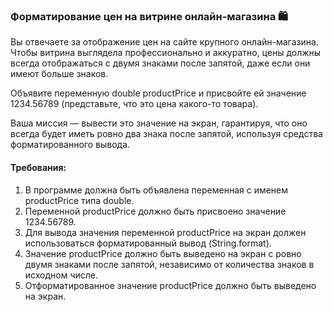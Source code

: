 
### Форматирование цен на витрине онлайн-магазина 🛍️

Вы отвечаете за отображение цен на сайте крупного онлайн-магазина. Чтобы витрина выглядела профессионально и аккуратно, цены должны всегда отображаться с двумя знаками после запятой, даже если они имеют больше знаков.

Объявите переменную double productPrice и присвойте ей значение 1234.56789 (представьте, что это цена какого-то товара).

Ваша миссия — вывести это значение на экран, гарантируя, что оно всегда будет иметь ровно два знака после запятой, используя средства форматированного вывода.

#### Требования:
1. В программе должна быть объявлена переменная с именем productPrice типа double.
2. Переменной productPrice должно быть присвоено значение 1234.56789.
3. Для вывода значения переменной productPrice на экран должен использоваться форматированный вывод (String.format).
4. Значение productPrice должно быть выведено на экран с ровно двумя знаками после запятой, независимо от количества знаков в исходном числе.
5. Отформатированное значение productPrice должно быть выведено на экран.
